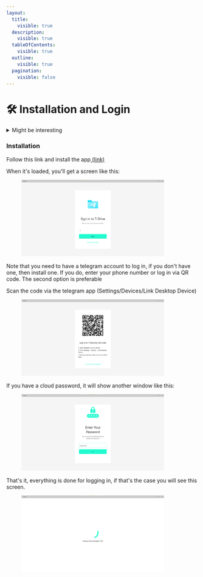 ```yaml
---
layout:
  title:
    visible: true
  description:
    visible: true
  tableOfContents:
    visible: true
  outline:
    visible: true
  pagination:
    visible: false
---
```


# 🛠 Installation and Login

<details>

<summary>Might be interesting</summary>

The app as of 27.07.2023 costs ~~20 euros~~ 10 euros (discount), earlier it was free with ads and donate

</details>

### Installation

Follow this link and install the app[ (link)](https://apps.microsoft.com/store/detail/tdrive/9MVD1PKDTXSN?hl=en-us\&gl=us\&ocid=pdpshare)

When it's loaded, you'll get a screen like this:

&#x20;

<figure><img src="../.gitbook/assets/image (28).png" alt="" width="375"><figcaption></figcaption></figure>

Note that you need to have a telegram account to log in, if you don't have one, then install one. If you do, enter your phone number or log in via QR code. The second option is preferable

Scan the code via the telegram app (Settings/Devices/Link Desktop Device)&#x20;

<figure><img src="../.gitbook/assets/image (10).png" alt="" width="375"><figcaption></figcaption></figure>

If you have a cloud password, it will show another window like this:

<figure><img src="../.gitbook/assets/image (17).png" alt="" width="375"><figcaption></figcaption></figure>

That's it, everything is done for logging in, if that's the case you will see this screen.

<figure><img src="../.gitbook/assets/image (16).png" alt="" width="375"><figcaption></figcaption></figure>
